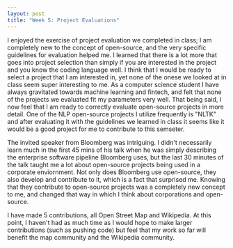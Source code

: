 ```yaml
---
layout: post
title: "Week 5: Project Evaluations"
---
```


I enjoyed the exercise of project evaluation we completed in class; I am completely new to the concept of open-source, and the very specific guidelines for evaluation helped me. I learned that there is a lot more that goes into project selection than simply if you are interested in the project and you know the coding language well. I think that I would be ready to select a project that I am interested in, yet none of the onese we looked at in class seem super interesting to me. As a computer science student I have always gravitated towards machine learning and fintech, and felt that none of the projects we evaluated fit my parameters very well. That being said, I now feel that I am ready to correctly evaluate open-source projects in more detail. One of the NLP open-source projects I utilize frequently is "NLTK" and after evaluating it with the guidelines we learned in class it seems like it would be a good project for me to contribute to this semseter.

The invited speaker from Bloomberg was intriguing. I didn't necessarily learn much in the first 45 mins of his talk when he was simply describing the enterprise software pipeline Bloomberg uses, but the last 30 minutes of the talk taught me a lot about open-source projects being used in a corporate enviornment. Not only does Bloomberg use open-source, they also develop and contribute to it, which is a fact that surprised me. Knowing that they contribute to open-source projects was a completely new concept to me, and changed that way in which I think about corporations and open-source.

I have made 5 contributions, all Open Street Map and Wikipedia. At this point, I haven't had as much time as I would hope to make larger contributions (such as pushing code) but feel that my work so far will benefit the map community and the Wikipedia community.